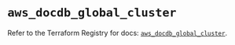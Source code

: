 # `aws_docdb_global_cluster`

Refer to the Terraform Registry for docs: [`aws_docdb_global_cluster`](https://registry.terraform.io/providers/hashicorp/aws/3.76.1/docs/resources/docdb_global_cluster).
